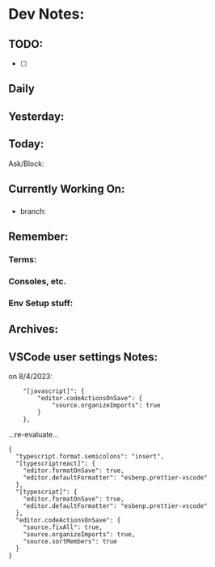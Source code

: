 # Dev Notes:

## TODO:
- [ ] 

## Daily
Yesterday:
- 

Today:
- 

Ask/Block:

## Currently Working On:

### []() 
- branch:

## Remember:

### Terms:


### Consoles, etc.


### Env Setup stuff:


## Archives:


## VSCode user settings Notes:

on 8/4/2023:

```
    "[javascript]": {
        "editor.codeActionsOnSave": {
            "source.organizeImports": true
        }        
    },
```
...re-evaluate...

```
{
  "typescript.format.semicolons": "insert",
  "[typescriptreact]": {
    "editor.formatOnSave": true,
    "editor.defaultFormatter": "esbenp.prettier-vscode"
  },
  "[typescript]": {
    "editor.formatOnSave": true,
    "editor.defaultFormatter": "esbenp.prettier-vscode"
  },
  "editor.codeActionsOnSave": {
    "source.fixAll": true,
    "source.organizeImports": true,
    "source.sortMembers": true
  }
}
```
